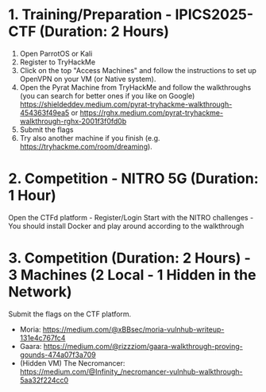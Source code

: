 # 1. Training/Preparation - IPICS2025-CTF (Duration: 2 Hours)
1. Open ParrotOS or Kali
2. Register to TryHackMe
3. Click on the top "Access Machines" and follow the instructions to set up OpenVPN on your VM (or Native system).
4. Open the Pyrat Machine from TryHackMe and follow the walkthroughs (you can search for better ones if you like on Google)
https://shieldeddev.medium.com/pyrat-tryhackme-walkthrough-454363f49ea5
or 
https://rghx.medium.com/pyrat-tryhackme-walkthrough-rghx-2001f3f0fd0b
5. Submit the flags
6. Try also another machine if you finish (e.g. https://tryhackme.com/room/dreaming).

# 2. Competition - NITRO 5G (Duration: 1 Hour)
Open the CTFd platform - Register/Login
Start with the NITRO challenges - You should install Docker and play around according to the walkthrough

# 3. Competition (Duration: 2 Hours) - 3 Machines (2 Local - 1 Hidden in the Network)
Submit the flags on the CTF platform.

- Moria: https://medium.com/@xBBsec/moria-vulnhub-writeup-131e4c767fc4
- Gaara: https://medium.com/@rizzziom/gaara-walkthrough-proving-gounds-474a07f3a709
- (Hidden VM) The Necromancer: https://medium.com/@Infinity_/necromancer-vulnhub-walkthrough-5aa32f224cc0
